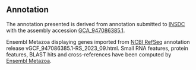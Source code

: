 **Annotation**
----------

The annotation presented is derived from annotation submitted to
[INSDC](http://www.insdc.org) with the assembly accession [GCA\_947086385.1](http://www.ebi.ac.uk/ena/data/view/GCA_947086385.1).

Ensembl Metazoa displaying genes imported from [NCBI RefSeq](https://www.ncbi.nlm.nih.gov/genome/annotation_euk/Phlebotomus_argentipes/GCF_947086385.1-RS_2023_09.html) annotation release vGCF_947086385.1-RS_2023_09.html.
Small RNA features, protein features, BLAST hits and cross-references have been
computed by [Ensembl Metazoa](https://metazoa.ensembl.org/info/genome/annotation/index.html).

